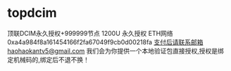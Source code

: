 # topdcim
顶联DCIM永久授权+999999节点
1200U 永久授权
ETH网络 0xa4a984f8a161454166f2fa67049f9cb0d00218fa
支付后请联系邮箱haohaokantv5@gmail.com
我们会为你提供一个本地验证包直接授权,授权是绑定机械码的,绑定后不退不换！
